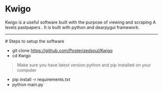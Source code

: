 # Kwigo

Kwigo is a useful software built with the purpose of viewing and scraping A levels pastpapers . It is built with python and dearpygui framework.
<hr>
# Steps to setup the software

  - git clone https://github.com/Posterizedsoul/Kwigo
  - cd Kwigo
> Make sure you have latest version python and pip installed on your computer
  - pip install -r requirements.txt
  - python main.py
  

